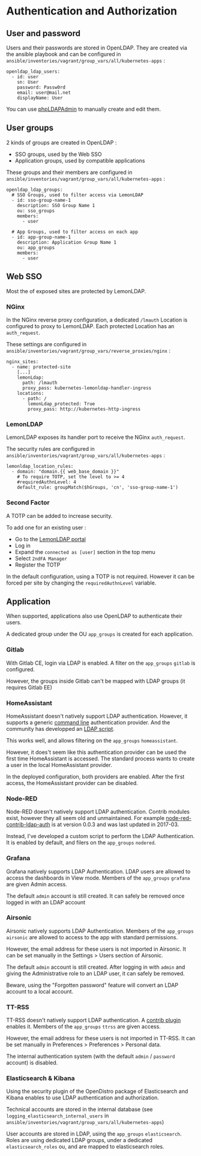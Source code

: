 # Authentication and Authorization

## User and password

Users and their passwords are stored in OpenLDAP.
They are created via the ansible playbook and can be configured in `ansible/inventories/vagrant/group_vars/all/kubernetes-apps` : 

```
openldap_ldap_users:
  - id: user
    sn: User
    password: Passw0rd
    email: user@mail.net
    displayName: User
```

You can use [phpLDAPAdmin](https://infra.k8stest.com/phpldapadmin/) to manually create and edit them.

## User groups

2 kinds of groups are created in OpenLDAP :

* SSO groups, used by the Web SSO
* Application groups, used by compatible applications

These groups and their members are configured in `ansible/inventories/vagrant/group_vars/all/kubernetes-apps` : 

```
openldap_ldap_groups:
  # SSO Groups, used to filter access via LemonLDAP
  - id: sso-group-name-1
    description: SSO Group Name 1
    ou: sso_groups
    members: 
      - user

  # App Groups, used to filter access on each app
  - id: app-group-name-1
    description: Application Group Name 1
    ou: app_groups
    members: 
      - user
```

## Web SSO

Most the of exposed sites are protected by LemonLDAP.

### NGinx

In the NGinx reverse proxy configuration, a dedicated `/lmauth` Location is configured to proxy to LemonLDAP.
Each protected Location has an `auth_request`.

These settings are configured in `ansible/inventories/vagrant/group_vars/reverse_proxies/nginx` :

```
nginx_sites:
  - name: protected-site
    [...]
    lemonLdap:
      path: /lmauth
      proxy_pass: kubernetes-lemonldap-handler-ingress
    locations:
      - path: /
        lemonLdap_protected: True 
        proxy_pass: http://kubernetes-http-ingress
```

### LemonLDAP

LemonLDAP exposes its handler port to receive the NGinx `auth_request`.

The security rules are configured in `ansible/inventories/vagrant/group_vars/all/kubernetes-apps` : 

```
lemonldap_location_rules:
  - domain: "domain.{{ web_base_domain }}"
    # To require TOTP, set the level to >= 4
    #requiredAuthnLevel: 4
    default_rule: groupMatch($hGroups, 'cn', 'sso-group-name-1')
```

### Second Factor

A TOTP can be added to increase security.

To add one for an existing user :

* Go to the [LemonLDAP portal](https://auth.k8stest.com/)
* Log in
* Expand the `connected as [user]` section in the top menu
* Select `2ndFA Manager`
* Register the TOTP

In the default configuration, using a TOTP is not required.
However it can be forced per site by changing the `requiredAuthnLevel` variable.

## Application

When supported, applications also use OpenLDAP to authenticate their users.

A dedicated group under the OU `app_groups` is created for each application. 

### Gitlab

With Gitlab CE, login via LDAP is enabled.
A filter on the `app_groups` `gitlab` is configured.

However, the groups inside Gitlab can't be mapped with LDAP groups (it requires Gitlab EE)

### HomeAssistant

HomeAssistant doesn't natively support LDAP authentication.
However, it supports a generic [command line](https://www.home-assistant.io/docs/authentication/providers/#command-line) authentication provider.
And the community has developped an [LDAP script](https://github.com/efficiosoft/ldap-auth-sh).

This works well, and allows filtering on the `app_groups` `homeassistant`.

However, it does't seem like this authentication provider can be used the first time HomeAssistant is accessed.
The standard process wants to create a user in the local HomeAssistant provider.

In the deployed configuration, both providers are enabled.
After the first access, the HomeAssistant provider can be disabled.

### Node-RED

Node-RED doesn't natively support LDAP authentication.
Contrib modules exist, however they all seem old and unmaintained. For example [node-red-contrib-ldap-auth](https://www.npmjs.com/package/node-red-contrib-ldap-auth) is at version 0.0.3 and was last updated in 2017-03.

Instead, I've developed a custom script to perform the LDAP Authentication.
It is enabled by default, and filers on the `app_groups` `nodered`.

### Grafana

Grafana natively supports LDAP Authentication.
LDAP users are allowed to access the dashboards in View mode.
Members of the `app_groups` `grafana` are given Admin access.

The default `admin` account is still created. It can safely be removed once logged in with an LDAP account

### Airsonic

Airsonic natively supports LDAP Authentication.
Members of the `app_groups` `airsonic` are allowed to access to the app with standard permissions.

However, the email address for these users is not imported in Airsonic. It can be set manually in the Settings > Users section of Airsonic.

The default `admin` account is still created. After logging in with `admin` and giving the Administrative role to an LDAP user, it can safely be removed.

Beware, using the "Forgotten password" feature will convert an LDAP account to a local account.

### TT-RSS

TT-RSS doesn't natively support LDAP authentication.
A [contrib plugin](https://github.com/hydrian/TTRSS-Auth-LDAP) enables it.
Members of the `app_groups` `ttrss` are given access.

However, the email address for these users is not imported in TT-RSS. It can be set manually in Preferences > Preferences > Personal data.

The internal authentication system (with the default `admin` / `password` account) is disabled.

### Elasticsearch & Kibana

Using the security plugin of the OpenDistro package of Elasticsearch and Kibana enables to use LDAP authentication and authorization.

Technical accounts are stored in the internal database (see `logging_elasticsearch_internal_users` in `ansible/inventories/vagrant/group_vars/all/kubernetes-apps`)

User accounts are stored in LDAP, using the `app_groups` `elasticsearch`.
Roles are using dedicated LDAP groups, under a dedicated `elasticsearch_roles` ou, and are mapped to elasticsearch roles.
